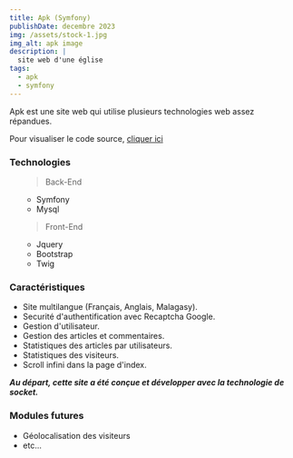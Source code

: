 ```yaml
---
title: Apk (Symfony)
publishDate: decembre 2023
img: /assets/stock-1.jpg
img_alt: apk image
description: |
  site web d'une église
tags:
  - apk
  - symfony
---
```



Apk est une site web qui utilise plusieurs technologies web assez répandues.
<p>Pour visualiser le code source, <a href="https://github.com/chani2022/eglise_apk" target="_blank"> cliquer ici</a></p>
<h3> Technologies </h3>
<ul>
    <blockquote> Back-End </blockquote>
    <ul>
        <li>Symfony</li>
        <li>Mysql</li>
    </ul>
    <blockquote> Front-End </blockquote>
    <ul>
      <li>Jquery</li>
      <li>Bootstrap</li>
      <li>Twig</li>
    </ul>
</ul>
<h3>Caractéristiques</h3>
  <ul>
    <li>Site multilangue (Français, Anglais, Malagasy).</li>
    <li>Securité d'authentification avec Recaptcha Google.</li>
    <li>Gestion d'utilisateur.</li>
    <li>Gestion des articles et commentaires. </li>
    <li>Statistiques des articles par utilisateurs.</li>
    <li>Statistiques des visiteurs.</li>
    <li>Scroll infini dans la page d'index.</li>
  </ul>
  <p><strong><i>Au départ, cette site a été conçue et développer avec la technologie de socket.</i></strong></p>
  <h3>Modules futures</h3>
  <ul>
    <li>Géolocalisation des visiteurs</li>
    <li>etc...</li>
  </ul>


